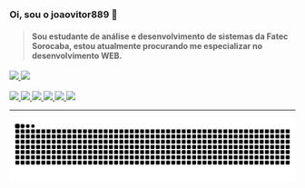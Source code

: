 ### Oi, sou o joaovitor889 🚀
> #### Sou estudante de análise e desenvolvimento de sistemas da Fatec Sorocaba, estou atualmente procurando me especializar no desenvolvimento WEB.

<div>
  <a href="https://github.com/joaovitor889">
  <img height="170em" src="https://github-readme-stats.vercel.app/api?username=joaovitor889&show_icons=true&theme=dark&include_all_commits=true&count_private=true"/>
  <img height="170em" src="https://github-readme-stats.vercel.app/api/top-langs/?username=joaovitor889&hide_progress=true&theme=dark"/>
    
</div>
  
<div style="display: inline_block"><br>
  <img  aling="center" heigth="30" width="40" src="https://cdn.jsdelivr.net/gh/devicons/devicon/icons/html5/html5-original-wordmark.svg" />
  <img  aling="center" heigth="30" width="40" src="https://cdn.jsdelivr.net/gh/devicons/devicon/icons/css3/css3-original-wordmark.svg" />
  <img  aling="center" heigth="20" width="30" src="https://cdn.jsdelivr.net/gh/devicons/devicon/icons/javascript/javascript-original.svg" />
  <img  aling="center" heigth="30" width="40" src="https://cdn.jsdelivr.net/gh/devicons/devicon/icons/java/java-original-wordmark.svg" />
  <img  aling="center" heigth="25" width="35" src="https://cdn.jsdelivr.net/gh/devicons/devicon/icons/csharp/csharp-original.svg" />
  <img  aling="center" heigth="25" width="35" src="https://cdn.jsdelivr.net/gh/devicons/devicon/icons/c/c-original.svg" />
            
</div>

---




![snake gif](https://github.com/joaovitor889/joaovitor889/blob/output/github-contribution-grid-snake.svg)
